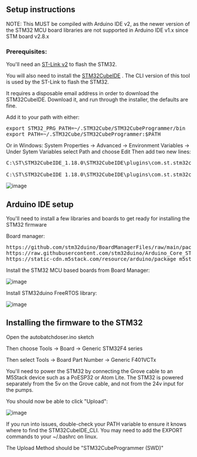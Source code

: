 ## Setup instructions

NOTE: This MUST be compiled with Arduino IDE v2, as the newer version of the STM32 MCU board libraries are not supported in Arduino IDE v1.x since STM board v2.8.x

### Prerequisites:

You'll need an [ST-Link v2](https://www.aliexpress.com/item/1005003575620794.html?spm=a2g0o.order_list.order_list_main.61.4fa01802JWw688) to flash the STM32.

You will also need to install the [STM32CubeIDE](https://www.st.com/en/development-tools/stm32cubeide.html) . The CLI version of this tool is used by the ST-Link to flash the STM32.

It requires a disposable email address in order to download the STM32CubeIDE. Download it, and run through the installer, the defaults are fine.

Add it to your path with either:
<pre>export STM32_PRG_PATH=~/.STM32Cube/STM32CubeProgrammer/bin
export PATH=~/.STM32Cube/STM32CubeProgrammer:$PATH</pre>

Or in Windows:
System Properties -> Advanced -> Environment Variables -> Under Sytem Variables select Path and choose Edit
Then add two new lines:
<pre>
C:\ST\STM32CubeIDE_1.18.0\STM32CubeIDE\plugins\com.st.stm32cube.ide.mcu.externaltools.cubeprogrammer.win32_2.2.100.202412061334\tools

C:\ST\STM32CubeIDE_1.18.0\STM32CubeIDE\plugins\com.st.stm32cube.ide.mcu.externaltools.cubeprogrammer.win32_2.2.100.202412061334\tools\bin
</pre>
![image](https://github.com/user-attachments/assets/a79c1623-8015-485b-ab69-3b8f9bc2ad2f)

## Arduino IDE setup

You'll need to install a few libraries and boards to get ready for installing the STM32 firmware

Board manager:
<pre>
https://github.com/stm32duino/BoardManagerFiles/raw/main/package_stmicroelectronics_index.json
https://raw.githubusercontent.com/stm32duino/Arduino_Core_STM32/refs/heads/main/package.json
https://static-cdn.m5stack.com/resource/arduino/package_m5stack_index.json
</pre>

Install the STM32 MCU based boards from Board Manager:

![image](https://github.com/user-attachments/assets/015923ab-6cc1-43ed-93c8-881c7364a0dc)

Install STM32duino FreeRTOS library:

![image](https://github.com/user-attachments/assets/b00f7875-fa54-4326-bcdf-e583048261f7)

## Installing the firmware to the STM32

Open the autobatchdoser.ino sketch

Then choose Tools -> Board -> Generic STM32F4 series

Then select Tools -> Board Part Number -> Generic F401VCTx

You'll need to power the STM32 by connecting the Grove cable to an M5Stack device such as a PoESP32 or Atom Lite. The STM32 is powered separately from the 5v on the Grove cable, and not from the 24v input for the pumps.

You should now be able to click "Upload":

![image](https://github.com/user-attachments/assets/3deb2927-0cb5-4116-94a1-d1e79448044b)

If you run into issues, double-check your PATH variable to ensure it knows where to find the STM32CubeIDE_CLI. You may need to add the EXPORT commands to your ~/.bashrc on linux.

The Upload Method should be "STM32CubeProgrammer (SWD)"
